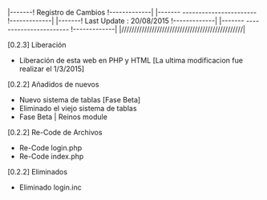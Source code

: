 |-------! Registro de Cambios      !-------------| 
|------- -----------------------   !-------------|
|-------! Last Update : 20/08/2015 !-------------|
|------- -----------------------   !-------------|
|////////////////////////////////////////////////|

[0.2.3] Liberación 

- Liberación de esta web en PHP y HTML [La ultima modificacion fue realizar el 1/3/2015]

[0.2.2] Añadidos de nuevos

- Nuevo sistema de tablas [Fase Beta]
- Eliminado el viejo sistema de tablas
- Fase Beta | Reinos module


[0.2.2] Re-Code de Archivos

- Re-Code login.php
- Re-Code index.php


[0.2.2] Eliminados


- Eliminado login.inc